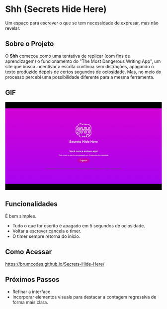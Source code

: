 # Shh (Secrets Hide Here)  
Um espaço para escrever o que se tem necessidade de expresar, mas não revelar. 

## Sobre o Projeto  
O **Shh** começou como uma tentativa de replicar (com fins de aprendizagem) o funcionamento do "The Most Dangerous Writing App", um site que busca incentivar a escrita contínua sem distrações, apagando o texto produzido depois de certos segundos de ociosidade. Mas, no meio do processo percebi uma possibilidade diferente para a mesma ferramenta.  

## GIF
![site em funcionamento](Conteúdo/shh.gif)
## Funcionalidades  
É bem simples.
- Tudo o que for escrito é apagado em 5 segundos de ociosidade.
- Voltar a escrever cancela o timer.
- O timer sempre retorna do início.

## Como Acessar
https://brumcodes.github.io/Secrets-Hide-Here/

## Próximos Passos
- Refinar a interface.
- Incorporar elementos visuais para destacar a contagem regressiva de forma mais clara.

  
